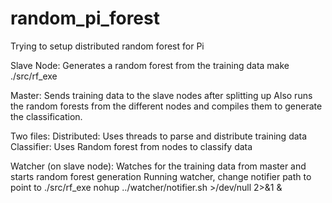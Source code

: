# random_pi_forest
Trying to setup distributed random forest for Pi

Slave Node: Generates a random forest from the training data
make
./src/rf_exe

Master:
Sends training data to the slave nodes after splitting up
Also runs the random forests from the different nodes and compiles
them to generate the classification.

Two files:
Distributed: Uses threads to parse and distribute training data
Classifier: Uses Random forest from nodes to classify data

Watcher (on slave node): Watches for the training data from master and 
starts random forest generation
Running watcher, change notifier path to point to ./src/rf_exe
nohup ../watcher/notifier.sh >/dev/null 2>&1 &


